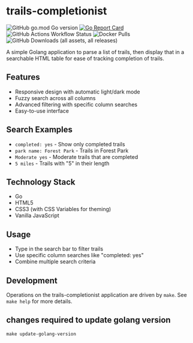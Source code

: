 # trails-completionist

![GitHub go.mod Go version](https://img.shields.io/github/go-mod/go-version/toozej/trails-completionist)
[![Go Report Card](https://goreportcard.com/badge/github.com/toozej/trails-completionist)](https://goreportcard.com/report/github.com/toozej/trails-completionist)
![GitHub Actions Workflow Status](https://img.shields.io/github/actions/workflow/status/toozej/trails-completionist/cicd.yaml)
![Docker Pulls](https://img.shields.io/docker/pulls/toozej/trails-completionist)
![GitHub Downloads (all assets, all releases)](https://img.shields.io/github/downloads/toozej/trails-completionist/total)

A simple Golang application to parse a list of trails, then display that in a searchable HTML table for ease of tracking completion of trails.

## Features
- Responsive design with automatic light/dark mode
- Fuzzy search across all columns
- Advanced filtering with specific column searches
- Easy-to-use interface

## Search Examples
- `completed: yes` - Show only completed trails
- `park name: Forest Park` - Trails in Forest Park
- `Moderate yes` - Moderate trails that are completed
- `5 miles` - Trails with "5" in their length

## Technology Stack
- Go
- HTML5
- CSS3 (with CSS Variables for theming)
- Vanilla JavaScript

## Usage
- Type in the search bar to filter trails
- Use specific column searches like "completed: yes"
- Combine multiple search criteria

## Development
Operations on the trails-completionist application are driven by `make`. See `make help` for more details.

## changes required to update golang version
`make update-golang-version`

